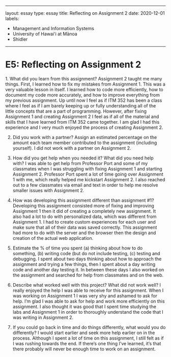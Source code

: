   
---
layout: essay
type: essay
title: Reflecting on Assignment 2
date: 2020-12-01
labels:
  - Management and Information Systems
  - University of Hawai'i at Mānoa
  - Shidler
---
# E5: Reflecting on Assignment 2
<p>
1. What did you learn from this assignment?
Assignment 2 taught me many things. First, I learned how to fix my mistakes from Assignment 1. This was a very valuable lesson in itself. I learned how to code more efficiently, how to document my code more accurately, and how to improve everything from my previous assignment. Up until now I feel as if ITM 352 has been a class where I feel as if I am barely keeping up or fully understanding all of the little concepts that are a part of programming. However, after fixing Assignment 1 and creating Assignment 2 I feel as if all of the material and skills that I have learned from ITM 352 came together. I am glad I had this experience and I very much enjoyed the process of creating Assignment 2. 
 
2. Did you work with a partner? Assign an estimated percentage on the amount each team member contributed to the assignment (including yourself).
I did not work with a partner on Assignment 2.
 
3. How did you get help when you needed it? What did you need help with?
I was able to get help from Professor Port and some of my classmates when I was struggling with fixing Assignment 1 and starting Assignment 2. Professor Port spent a lot of time going over Assignment 1 with me, which really helped me kickstart Assignment 2. I also reached out to a few classmates via email and text in order to help me resolve smaller issues with Assignment 2.
 
4. How was developing this assignment different than assignment #1?
Developing this assignment consisted more of fixing and improving Assignment 1 then it did of creating a completely new assignment. It also had a lot to do with personalized data, which was different from Assignment 1. I had to create custom experiences for each user and make sure that all of their data was saved correctly. This assignment had more to do with the server and the browser then the design and creation of the actual web application.
 
5. Estimate the % of time you spent (a) thinking about how to do something, (b) writing code (but do not include testing, (c) testing and debugging.
I spent about two days thinking about how to approach the assignment and trying a few things, then I spent about a day writing code and another day testing it. In between these days I also worked on the assignment and searched for help from classmates and on the web. 
 
6. Describe what worked well with this project? What did not work well?
I really enjoyed the help I was able to receive for this assignment. When I was working on Assignment 1 I was very shy and ashamed to ask for help. I’m glad I was able to ask for help and work more efficiently on this assignment. I also thought it was good that I spent time studying the labs and Assignment 1 in order to thoroughly understand the code that I was writing in Assignment 2.
 
7. If you could go back in time and do things differently, what would you do differently?
I would start earlier and seek more help earlier on in the process. Although I spent a lot of time on this assignment, I still felt as if I was rushing towards the end. If there’s one thing I’ve learned, it’s that there probably will never be enough time to work on an assignment.
</p>

